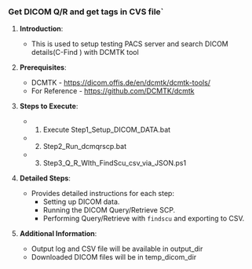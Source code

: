 ### Get DICOM Q/R and get tags in CVS file`

1. **Introduction**:
   - This is used to setup testing PACS server and search DICOM details(C-Find ) with DCMTK tool

2. **Prerequisites**:
   - DCMTK - https://dicom.offis.de/en/dcmtk/dcmtk-tools/
   - For Reference - https://github.com/DCMTK/dcmtk

3. **Steps to Execute**:
   - 1. Execute Step1_Setup_DICOM_DATA.bat
   - 2. Step2_Run_dcmqrscp.bat
   - 3. Step3_Q_R_WIth_FindScu_csv_via_JSON.ps1

4. **Detailed Steps**:
   - Provides detailed instructions for each step:
     - Setting up DICOM data.
     - Running the DICOM Query/Retrieve SCP.
     - Performing Query/Retrieve with `findscu` and exporting to CSV.

5. **Additional Information**:
   - Output log and CSV file will be available in output_dir
   - Downloaded DICOM files will be in temp_dicom_dir